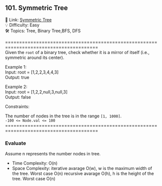 ## 101. Symmetric Tree
🔗  Link: [Symmetric Tree](https://leetcode.com/problems/symmetric-tree/description/)<br>
💡 Difficulty: Easy<br>
🛠️ Topics: Tree, Binary Tree,BFS, DFS<br>

=======================================================================================<br>
Given the `root` of a binary tree, check whether it is a mirror of itself (i.e., symmetric around its center).<br>

Example 1:<br>
Input: root = [1,2,2,3,4,4,3]<br>
Output: true<br>

Example 2:<br>
Input: root = [1,2,2,null,3,null,3]<br>
Output: false<br>
 

Constraints:<br>

The number of nodes in the tree is in the range `[1, 1000]`.<br>
`-100 <= Node.val <= 100`<br>
=======================================================================================<br>
### Evaluate

Assume n represents the number nodes in tree.

- Time Complexity: O(n)
- Space Complexity:
  iterative avarage O(w), w is the maximum width of the tree. Worst case O(n)
  recursive avarage O(h), h is the height of the tree. Worst case O(n)
